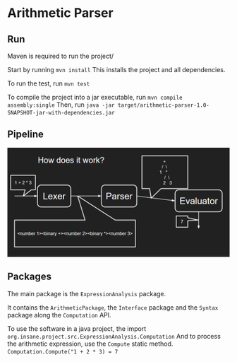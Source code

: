# Arithmetic Parser

## Run

Maven is required to run the project/

Start by running `mvn install` 
This installs the project and all dependencies.

To run the test, run `mvn test`

To compile the project into a jar executable, run `mvn compile assembly:single`
Then, run `java -jar target/arithmetic-parser-1.0-SNAPSHOT-jar-with-dependencies.jar`

## Pipeline


![](pipeline.png)

## Packages

The main package is the `ExpressionAnalysis` package.

It contains the `ArithmeticPackage`, the `Interface` package and the `Syntax` package along the `Computation` API.

To use the software in a java project, the import `org.insane.project.src.ExpressionAnalysis.Computation`
And to process the arithmetic expression, use the `Compute` static method.
`Computation.Compute("1 + 2 * 3) = 7`